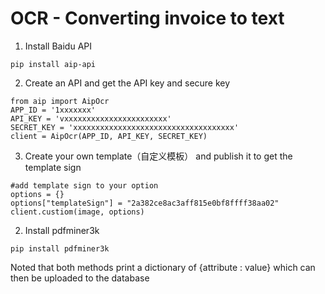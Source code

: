 # OCR - Converting invoice to text

1. Install Baidu API
```
pip install aip-api
```
2. Create an API and get the API key and secure key
```
from aip import AipOcr
APP_ID = '1xxxxxxx'
API_KEY = 'vxxxxxxxxxxxxxxxxxxxxxxx'
SECRET_KEY = 'xxxxxxxxxxxxxxxxxxxxxxxxxxxxxxxxxxxx'
client = AipOcr(APP_ID, API_KEY, SECRET_KEY)
```
3. Create your own template（自定义模板） and publish it to get the template sign
```
#add template sign to your option
options = {}
options["templateSign"] = "2a382ce8ac3aff815e0bf8ffff38aa02"
client.custiom(image, options)
```
2. Install pdfminer3k
``` 
pip install pdfminer3k
```
Noted that both methods print a dictionary of {attribute : value} which can then be uploaded to the database
